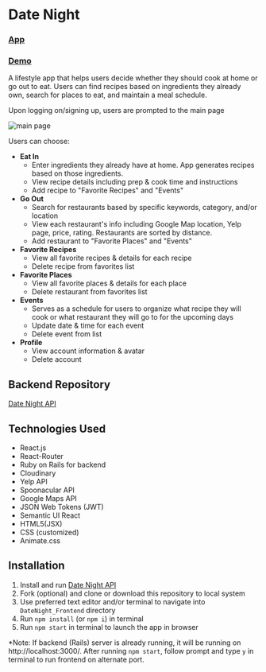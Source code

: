 # Date Night

### [App](http://datenight.surge.sh)
### [Demo](https://youtu.be/RtuMEX19Wo0)

A lifestyle app that helps users decide whether they should cook at home or go out to eat. Users can find recipes based on ingredients they already own, search for places to eat, and maintain a meal schedule.

Upon logging on/signing up, users are prompted to the main page


![main page](https://live.staticflickr.com/65535/49347708313_4d0bea6713_k.jpg/200x150) 

Users can choose:
 * **Eat In**
     * Enter ingredients they already have at home.  App generates recipes based on those ingredients.
      * View recipe details including prep & cook time and instructions
    * Add recipe to "Favorite Recipes" and "Events"
* **Go Out**
  * Search for restaurants based by specific keywords, category, and/or location
  * View each restaurant's info including Google Map location, Yelp page, price, rating. Restaurants are sorted by distance.  
  * Add restaurant to "Favorite Places" and "Events"
* **Favorite Recipes**
  * View all favorite recipes & details for each recipe
  * Delete recipe from favorites list
* **Favorite Places**
  * View all favorite places & details for each place
  * Delete restaurant from favorites list
* **Events**
  * Serves as a  schedule for users to organize what recipe they will cook or what restaurant they will go to for the upcoming days  
  * Update date & time for each event
  * Delete event from list
* **Profile**
  * View account information & avatar
  * Delete account

## Backend Repository
[Date Night API](https://github.com/Bellex0/DateNight-API)

## Technologies Used
* React.js 
* React-Router
* Ruby on Rails for backend
* Cloudinary 
* Yelp API
* Spoonacular API
* Google Maps API
* JSON Web Tokens (JWT)
* Semantic UI React
* HTML5(JSX)
* CSS (customized)
* Animate.css
 
## Installation
1) Install and run [Date Night API](https://github.com/Bellex0/DateNight-API)
2) Fork (optional) and clone or download this repository to local system
3) Use preferred text editor and/or terminal to navigate into `DateNight_Frontend` directory
4) Run `npm install` (or `npm i`) in terminal
5) Run `npm start` in terminal to launch the app in browser

*Note: If backend (Rails) server is already running, it will be running on http://localhost:3000/. After running `npm start`, follow prompt and type `y` in terminal to run frontend on alternate port.